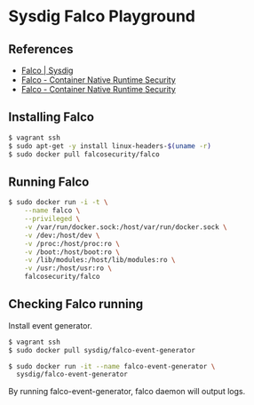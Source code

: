 # Sysdig Falco Playground

## References

- [Falco | Sysdig](https://sysdig.com/opensource/falco/)
- [Falco - Container Native Runtime Security](https://falco.org/)
- [Falco - Container Native Runtime Security](https://falco.org/docs/)

## Installing Falco

```sh
$ vagrant ssh
$ sudo apt-get -y install linux-headers-$(uname -r)
$ sudo docker pull falcosecurity/falco
```

## Running Falco

```sh
$ sudo docker run -i -t \
    --name falco \
    --privileged \
    -v /var/run/docker.sock:/host/var/run/docker.sock \
    -v /dev:/host/dev \
    -v /proc:/host/proc:ro \
    -v /boot:/host/boot:ro \
    -v /lib/modules:/host/lib/modules:ro \
    -v /usr:/host/usr:ro \
    falcosecurity/falco
```

## Checking Falco running

Install event generator.

```sh
$ vagrant ssh
$ sudo docker pull sysdig/falco-event-generator
```


```sh
$ sudo docker run -it --name falco-event-generator \
  sysdig/falco-event-generator
```

By running falco-event-generator, falco daemon will output logs.
